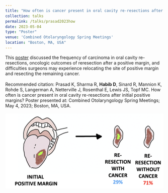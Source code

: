 ```yaml
---	
title: "How often is cancer present in oral cavity re-resections after initial positive margins?"	
collection: talks	
permalink: /talks/prasad2023how	
date: 2023-05-04
type: "Poster"
venue: 'Combined Otolaryngology Spring Meetings'
location: "Boston, MA, USA"
---	
```

This [poster](https://danielrshabib.github.io/files/prasad2023how-poster.pdf) discussed the frequency of carcinoma in oral cavity re-resections, oncologic outcomes of reresection after a positive margin, and difficulties surgeons may experience relocating the site of positive margin and resecting the remaining cancer. 
<br><br>
Recommended citation: Prasad K, Sharma R, **Habib D**, Sinard R, Mannion K, Rohde S, Langerman A, Netterville J, Rosenthal E, Lewis JS, Topf MC. How often is cancer present in oral cavity re-resections after initial positive margins? Poster presented at: Combined Otolaryngology Spring Meetings; May 4, 2023; Boston, MA, USA.
<br><br>
![Graphic of oral cavity with cancer with arrow pointing to re-resection specimens with and without cancer](../images/prasad2023how.png)

